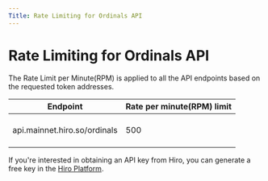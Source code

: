 ```yaml
---
Title: Rate Limiting for Ordinals API
---
```


# Rate Limiting for Ordinals API

The Rate Limit per Minute(RPM) is applied to all the API endpoints based on the requested token addresses.

| **Endpoint**                                                                                | **Rate per minute(RPM) limit** |
| ------------------------------------------------------------------------------------------- |-----------------------|
| api.mainnet.hiro.so/ordinals | <br/> 500 <br/> <br/> |

If you're interested in obtaining an API key from Hiro, you can generate a free key in the [Hiro Platform](https://platform.hiro.so/).
